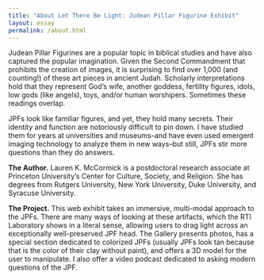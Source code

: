 ```yaml
---
title: "About Let There Be Light: Judean Pillar Figurine Exhibit"
layout: essay
permalink: /about.html
---
```


Judean Pillar Figurines are a popular topic in biblical studies and have also captured the popular imagination. Given the Second Commandment that prohibits the creation of images, it is surprising to find over 1,000 (and counting!) of these art pieces in ancient Judah. Scholarly interpretations hold that they represent God’s wife, another goddess, fertility figures, idols, low gods (like angels), toys, and/or human worshipers. Sometimes these readings overlap.

JPFs look like familiar figures, and yet, they hold many secrets. Their identity and function are notoriously difficult to pin down. I have studied them for years at universities and museums–and have even used emergent imaging technology to analyze them in new ways–but still, JPFs stir more questions than they do answers. 

**The Author.** Lauren K. McCormick is a postdoctoral research associate at Princeton University’s Center for Culture, Society, and Religion. She has degrees from Rutgers University, New York University, Duke University, and Syracuse University.

**The Project.** This web exhibit takes an immersive, multi-modal approach to the JPFs. There are many ways of looking at these artifacts, which the RTI Laboratory shows in a literal sense, allowing users to drag light across an exceptionally well-preserved JPF head. The Gallery presents photos, has a special section dedicated to colorized JPFs (usually JPFs look tan because that is the color of their clay without paint), and offers a 3D model for the user to manipulate. I also offer a video podcast dedicated to asking modern questions of the JPF. 
 